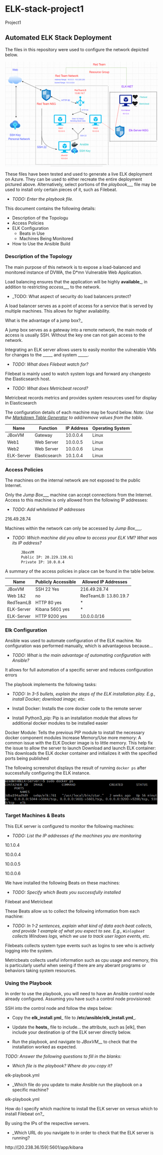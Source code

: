 # ELK-stack-project1
Project1
## Automated ELK Stack Deployment

The files in this repository were used to configure the network depicted below.

![TODO: Update the path with the name of your diagram](https://github.com/BMolina2022/ELK-stack-project1/blob/main/Images/ProjectDiagram.PNG)

These files have been tested and used to generate a live ELK deployment on Azure. They can be used to either recreate the entire deployment pictured above. Alternatively, select portions of the _playbook____ file may be used to install only certain pieces of it, such as Filebeat.

  - _TODO: Enter the playbook file._

This document contains the following details:
- Description of the Topologu
- Access Policies
- ELK Configuration
  - Beats in Use
  - Machines Being Monitored
- How to Use the Ansible Build


### Description of the Topology

The main purpose of this network is to expose a load-balanced and monitored instance of DVWA, the D*mn Vulnerable Web Application.

Load balancing ensures that the application will be highly __available___, in addition to restricting _access____ to the network.
- _TODO: What aspect of security do load balancers protect?

A load balancer serves as a point of access for a service that is served by multiple machines. This allows for higher availability.

 What is the advantage of a jump box?_

A jump box serves as a gateway into a remote network, the main mode of access is usually SSH. Without the key one can not gain access to the network.

Integrating an ELK server allows users to easily monitor the vulnerable VMs for changes to the _____ and system _____.
- _TODO: What does Filebeat watch for?_

Filebeat is mainly used to watch system logs and forward any changesto the Elasticsearch host.

- _TODO: What does Metricbeat record?_

Metricbeat records metrics and provides system resources used for display in Elasticsearch

The configuration details of each machine may be found below.
_Note: Use the [Markdown Table Generator](http://www.tablesgenerator.com/markdown_tables) to add/remove values from the table_.

| Name     |  Function   | IP Address | Operating System |
|----------| ----------  |------------|------------------|
| JBoxVM   | Gateway     | 10.0.0.4   |  Linux           |
| Web1     |Web Server   | 10.0.0.5   |  Linux           |
| Web2     |Web Server   | 10.0.0.6   |  Linux           |
|ELK-Server|Elasticsearch| 10.1.0.4   |  Linux           |

### Access Policies

The machines on the internal network are not exposed to the public Internet. 

Only the _Jump Box____ machine can accept connections from the Internet. Access to this machine is only allowed from the following IP addresses:
- _TODO: Add whitelisted IP addresses_

216.49.28.74

Machines within the network can only be accessed by _Jump Box____.
- _TODO: Which machine did you allow to access your ELK VM? What was its IP address?_
         
          JBoxVM 
          Public IP: 20.229.138.61
          Private IP: 10.0.0.4

A summary of the access policies in place can be found in the table below.

| Name     | Publicly Accessible | Allowed IP Addresses |
|----------|---------------------|----------------------|
| JBoxVM   | SSH 22 Yes          | 216.49.28.74         |
| Web 1&2  | no                  |RedTeamLB: 13.80.19.7 |
|RedTeamLB | HTTP 80 yes         | *                    |
|ELK-Server| Kibana 5601 yes     | *                    |
|ELK-Server| HTTP 9200 yes       | 10.0.0.0/16          |




### Elk Configuration

Ansible was used to automate configuration of the ELK machine. No configuration was performed manually, which is advantageous because...
- _TODO: What is the main advantage of automating configuration with Ansible?_

It allows for full automation of a specific server and reduces configuration errors


The playbook implements the following tasks:
- _TODO: In 3-5 bullets, explain the steps of the ELK installation play. E.g., install Docker; download image; etc._

- Install Docker: Installs the core docker code to the remote server

- Install Python3_pip: Pip is an installation module that allows for additional docker modules to be installed easier

Docker Module: Tells the previous PIP module to install the necessary docker component modules
  Increase Memory/Use more memory: A common issue with the ELK Docker image is to little memory. This help fix the issue to allow the server to launch
  Download and launch ELK container: This downloads the ELK docker container and initializes it with the specified ports being published
  
The following screenshot displays the result of running `docker ps` after successfully configuring the ELK instance.


![TODO: Update the path with the name of your screenshot of docker ps output](https://github.com/BMolina2022/ELK-stack-project1/blob/main/Images/sudo%20docker%20ps%20project1.PNG)

### Target Machines & Beats
This ELK server is configured to monitor the following machines:
- _TODO: List the IP addresses of the machines you are monitoring_

10.1.0.4

10.0.0.4

10.0.0.5

10.0.0.6

We have installed the following Beats on these machines:
- _TODO: Specify which Beats you successfully installed_

Filebeat and Metricbeat

These Beats allow us to collect the following information from each machine:
- _TODO: In 1-2 sentences, explain what kind of data each beat collects, and provide 1 example of what you expect to see. E.g., `Winlogbeat` collects Windows logs, which we use to track user logon events, etc._

Filebeats collects system type events such as logins to see who is actively logging into the system.

Metricbeats collects useful information such as cpu usage and memory, this is particularly useful when seeing if there are any aberant programs or behaviors taking system resources.

### Using the Playbook
In order to use the playbook, you will need to have an Ansible control node already configured. Assuming you have such a control node provisioned: 

SSH into the control node and follow the steps below:
- Copy the __elk_install.yml___ file to __/etc/ansible/elk_install.yml___.
- Update the __hosts___ file to include...
the attribute, such as [elk], then include your destination ip of the ELK server directly below.

- Run the playbook, and navigate to _JBoxVM___ to check that the installation worked as expected.

_TODO: Answer the following questions to fill in the blanks:_
- _Which file is the playbook? Where do you copy it?_

elk-playbook.yml 

- _Which file do you update to make Ansible run the playbook on a specific machine?

elk-playbook.yml

 How do I specify which machine to install the ELK server on versus which to install Filebeat on?_

By using the IPs of the respective servers.

- _Which URL do you navigate to in order to check that the ELK server is running?

http://[20.238.36.159]:5601/app/kibana
